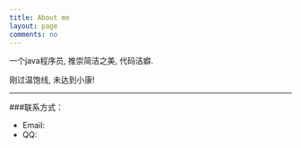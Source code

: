 ```yaml
---
title: About me
layout: page
comments: no
---
```


一个java程序员, 推崇简洁之美, 代码洁癖.

刚过温饱线, 未达到小康!

----

###联系方式：        

 - Email:
 - QQ:

